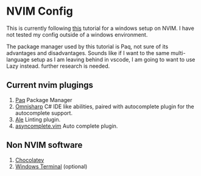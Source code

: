 # NVIM Config
This is currently following [this](https://www.youtube.com/watch?v=d12RCPgCe4U&t=2949s&ab_channel=David) tutorial for a windows setup on NVIM. I have not tested my config outside of a windows environment.

The package manager used by this tutorial is Paq, not sure of its advantages and disadvantages. Sounds like if I want to the same multi-language setup as I am leaving behind in vscode, I am going to want to use Lazy instead. further research is needed.

## Current nvim plugings
1. [Paq](https://github.com/savq/paq-nvim)
    Package Manager
2. [Omnisharp](https://www.omnisharp.net/)
    C# IDE like abilities, paired with autocomplete plugin for the autocomplete support.
3. [Ale](https://github.com/dense-analysis/ale)
    Linting plugin.
4. [asyncomplete.vim](https://github.com/prabirshrestha/asycomplete.vim)
    Auto complete plugin.


## Non NVIM software
1. [Chocolatey](https://chocolatey.org/)
2. [Windows Terminal](https://apps.microsoft.com/detail/9N0DX20HK701?hl=en-US&gl=US) (optional)

